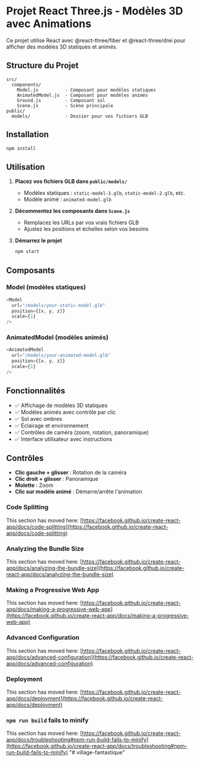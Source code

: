 # Projet React Three.js - Modèles 3D avec Animations

Ce projet utilise React avec @react-three/fiber et @react-three/drei pour afficher des modèles 3D statiques et animés.

## Structure du Projet

```
src/
  components/
    Model.js          - Composant pour modèles statiques
    AnimatedModel.js  - Composant pour modèles animés
    Ground.js         - Composant sol
    Scene.js          - Scène principale
public/
  models/             - Dossier pour vos fichiers GLB
```

## Installation

```bash
npm install
```

## Utilisation

1. **Placez vos fichiers GLB dans `public/models/`**
   - Modèles statiques : `static-model-1.glb`, `static-model-2.glb`, etc.
   - Modèle animé : `animated-model.glb`

2. **Décommentez les composants dans `Scene.js`**
   - Remplacez les URLs par vos vrais fichiers GLB
   - Ajustez les positions et échelles selon vos besoins

3. **Démarrez le projet**
   ```bash
   npm start
   ```

## Composants

### Model (modèles statiques)
```javascript
<Model 
  url="/models/your-static-model.glb" 
  position={[x, y, z]} 
  scale={1}
/>
```

### AnimatedModel (modèles animés)
```javascript
<AnimatedModel 
  url="/models/your-animated-model.glb" 
  position={[x, y, z]} 
  scale={1}
/>
```

## Fonctionnalités

- ✅ Affichage de modèles 3D statiques
- ✅ Modèles animés avec contrôle par clic
- ✅ Sol avec ombres
- ✅ Éclairage et environnement
- ✅ Contrôles de caméra (zoom, rotation, panoramique)
- ✅ Interface utilisateur avec instructions

## Contrôles

- **Clic gauche + glisser** : Rotation de la caméra
- **Clic droit + glisser** : Panoramique
- **Molette** : Zoom
- **Clic sur modèle animé** : Démarre/arrête l'animation

### Code Splitting

This section has moved here: [https://facebook.github.io/create-react-app/docs/code-splitting](https://facebook.github.io/create-react-app/docs/code-splitting)

### Analyzing the Bundle Size

This section has moved here: [https://facebook.github.io/create-react-app/docs/analyzing-the-bundle-size](https://facebook.github.io/create-react-app/docs/analyzing-the-bundle-size)

### Making a Progressive Web App

This section has moved here: [https://facebook.github.io/create-react-app/docs/making-a-progressive-web-app](https://facebook.github.io/create-react-app/docs/making-a-progressive-web-app)

### Advanced Configuration

This section has moved here: [https://facebook.github.io/create-react-app/docs/advanced-configuration](https://facebook.github.io/create-react-app/docs/advanced-configuration)

### Deployment

This section has moved here: [https://facebook.github.io/create-react-app/docs/deployment](https://facebook.github.io/create-react-app/docs/deployment)

### `npm run build` fails to minify

This section has moved here: [https://facebook.github.io/create-react-app/docs/troubleshooting#npm-run-build-fails-to-minify](https://facebook.github.io/create-react-app/docs/troubleshooting#npm-run-build-fails-to-minify)
"# village-fantastique" 

